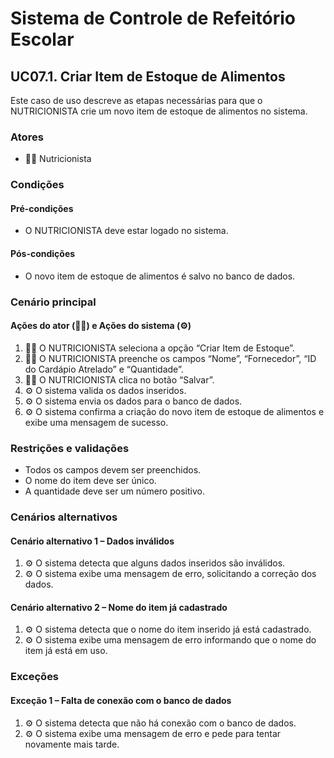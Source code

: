 # Sistema de Controle de Refeitório Escolar

## UC07.1. Criar Item de Estoque de Alimentos

Este caso de uso descreve as etapas necessárias para que o NUTRICIONISTA crie um novo item de estoque de alimentos no sistema.

### Atores
- 👩‍🍳 Nutricionista

### Condições
#### Pré-condições
- O NUTRICIONISTA deve estar logado no sistema.

#### Pós-condições
- O novo item de estoque de alimentos é salvo no banco de dados.

### Cenário principal
#### Ações do ator (👩‍🍳) e Ações do sistema (⚙️)
1. 👩‍🍳 O NUTRICIONISTA seleciona a opção “Criar Item de Estoque”.
2. 👩‍🍳 O NUTRICIONISTA preenche os campos “Nome”, “Fornecedor”, “ID do Cardápio Atrelado” e “Quantidade”.
3. 👩‍🍳 O NUTRICIONISTA clica no botão “Salvar”.
4. ⚙️ O sistema valida os dados inseridos.
5. ⚙️ O sistema envia os dados para o banco de dados.
6. ⚙️ O sistema confirma a criação do novo item de estoque de alimentos e exibe uma mensagem de sucesso.

### Restrições e validações
- Todos os campos devem ser preenchidos.
- O nome do item deve ser único.
- A quantidade deve ser um número positivo.

### Cenários alternativos
#### Cenário alternativo 1 – Dados inválidos
1. ⚙️ O sistema detecta que alguns dados inseridos são inválidos.
2. ⚙️ O sistema exibe uma mensagem de erro, solicitando a correção dos dados.

#### Cenário alternativo 2 – Nome do item já cadastrado
1. ⚙️ O sistema detecta que o nome do item inserido já está cadastrado.
2. ⚙️ O sistema exibe uma mensagem de erro informando que o nome do item já está em uso.

### Exceções
#### Exceção 1 – Falta de conexão com o banco de dados
1. ⚙️ O sistema detecta que não há conexão com o banco de dados.
2. ⚙️ O sistema exibe uma mensagem de erro e pede para tentar novamente mais tarde.
